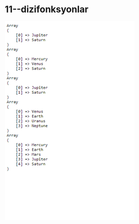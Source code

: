 # 11--dizifonksyonlar

![photo](https://github.com/Gunesix/11--dizifonksyonlar/blob/master/dizi%20fonksyonlar.png)
